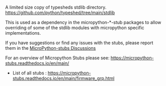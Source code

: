 
A limited size copy of typesheds stdlib directory. 
https://github.com/python/typeshed/tree/main/stdlib

This is used as a dependency in the micropython-*-stub packages to allow overriding of some of the stdlib modules with micropython specific implementations.

If you have suggestions or find any issues with the stubs, please report them in the [MicroPython-stubs Discussions](https://github.com/Josverl/micropython-stubs/discussions)

For an overview of  Micropython Stubs please see: https://micropython-stubs.readthedocs.io/en/main/ 
 * List of all stubs : https://micropython-stubs.readthedocs.io/en/main/firmware_grp.html

